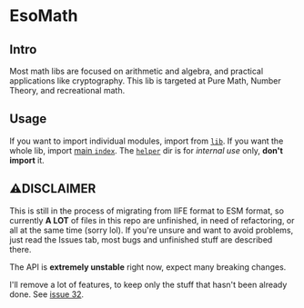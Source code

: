 # EsoMath

## Intro

Most math libs are focused on arithmetic and algebra, and practical applications like cryptography. This lib is targeted at Pure Math, Number Theory, and recreational math.

## Usage

If you want to import individual modules, import from [`lib`](./src/lib). If you want the whole lib, import [main `index`](./src/index.js). The [`helper`](./src/helper) dir is for *internal use* only, **don't import** it.

## ⚠DISCLAIMER

This is still in the process of migrating from IIFE format to ESM format, so currently **A LOT** of files in this repo are unfinished, in need of refactoring, or all at the same time (sorry lol). If you're unsure and want to avoid problems, just read the Issues tab, most bugs and unfinished stuff are described there.

The API is **extremely unstable** right now, expect many breaking changes.

I'll remove a lot of features, to keep only the stuff that hasn't been already done. See [issue 32](https://github.com/Rudxain/NTML.js/issues/32).
